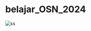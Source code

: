 # belajar_OSN_2024

![ss](https://github.com/reksaassidik/belajar_OSN_2024/assets/106377659/376db0d3-5180-4b2b-9246-12578844b613)
